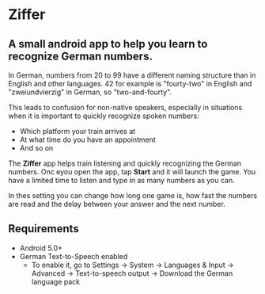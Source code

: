 # Ziffer

## A small android app to help you learn to recognize German numbers.

In German, numbers from 20 to 99 have a different naming structure than in English and other languages.
42 for example is "fourty-two" in English and "zweiundvierzig" in German, so "two-and-fourty".


This leads to confusion for non-native speakers, especially in situations when it is important to quickly recognize spoken numbers:
* Which platform your train arrives at
* At what time do you have an appointment
* And so on


The **Ziffer** app helps train listening and quickly recognizing the German numbers.
Onc eyou open the app, tap **Start** and it will launch the game. 
You have a limited time to listen and type in as many numbers as you can. 


In thes setting you can change how long one game is, how fast the numbers are read and the delay between your answer and the next number.

## Requirements

* Android 5.0+
* German Text-to-Speech enabled
  * To enable it, go to Settings -> System -> Languages & Input -> Advanced -> Text-to-speech output -> Download the German language pack
